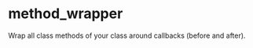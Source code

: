 method_wrapper
==============

Wrap all class methods of your class around callbacks (before and after).